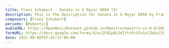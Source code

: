 ```yaml
---
title: Franz Schubert - Sonata in G Major D894 (5)
description: This is the description for Sonata in G Major D894 by Franz Schubert
composers: [Franz Schubert]
periods: [Romantic]
audioURL: https://OpenMusicDataset.github.io/Maestro/maestro-v3.0.0/2004/MIDI-Unprocessed_XP_20_R2_2004_01_ORIG_MID--AUDIO_20_R1_2004_03_Track03_wav.midi
formURL: https://docs.google.com/forms/d/e/1FAIpQLSdIftvFcSfn1cCZwUsJ1NwR6T_iN30gv5AOO9AqddPy5cEGTA/viewform
date: 2021-08-08T07:43:13-06:00
---
```

